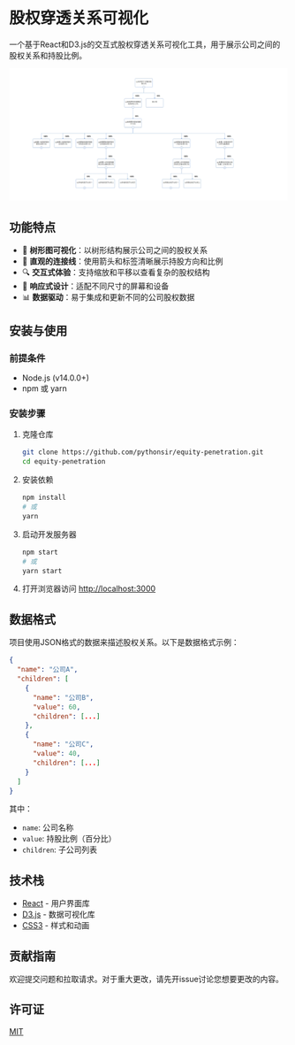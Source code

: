 # 股权穿透关系可视化

一个基于React和D3.js的交互式股权穿透关系可视化工具，用于展示公司之间的股权关系和持股比例。

![股权穿透关系可视化截图](screenshots/preview.png)

## 功能特点

- 🌳 **树形图可视化**：以树形结构展示公司之间的股权关系
- 🔗 **直观的连接线**：使用箭头和标签清晰展示持股方向和比例
- 🔍 **交互式体验**：支持缩放和平移以查看复杂的股权结构
- 📱 **响应式设计**：适配不同尺寸的屏幕和设备
- 📊 **数据驱动**：易于集成和更新不同的公司股权数据

## 安装与使用

### 前提条件

- Node.js (v14.0.0+)
- npm 或 yarn

### 安装步骤

1. 克隆仓库
   ```bash
   git clone https://github.com/pythonsir/equity-penetration.git
   cd equity-penetration
   ```

2. 安装依赖
   ```bash
   npm install
   # 或
   yarn
   ```

3. 启动开发服务器
   ```bash
   npm start
   # 或
   yarn start
   ```

4. 打开浏览器访问 [http://localhost:3000](http://localhost:3000)

## 数据格式

项目使用JSON格式的数据来描述股权关系。以下是数据格式示例：

```json
{
  "name": "公司A",
  "children": [
    {
      "name": "公司B",
      "value": 60,
      "children": [...]
    },
    {
      "name": "公司C",
      "value": 40,
      "children": [...]
    }
  ]
}
```

其中：
- `name`: 公司名称
- `value`: 持股比例（百分比）
- `children`: 子公司列表

## 技术栈

- [React](https://reactjs.org/) - 用户界面库
- [D3.js](https://d3js.org/) - 数据可视化库
- [CSS3](https://developer.mozilla.org/en-US/docs/Web/CSS) - 样式和动画

## 贡献指南

欢迎提交问题和拉取请求。对于重大更改，请先开issue讨论您想要更改的内容。

## 许可证

[MIT](LICENSE)
